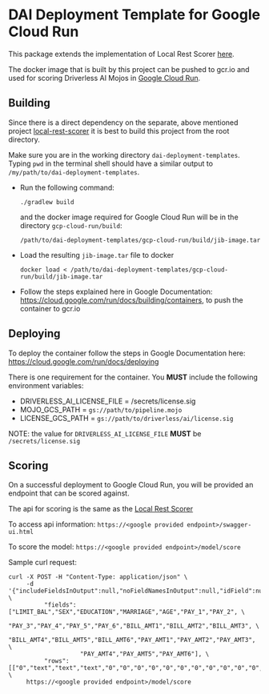 # DAI Deployment Template for Google Cloud Run

This package extends the implementation of Local Rest Scorer [here](../local-rest-scorer).

The docker image that is built by this project can be pushed to gcr.io and used for scoring
Driverless AI Mojos in [Google Cloud Run](https://cloud.google.com/run). 

## Building

Since there is a direct dependency on the separate, above mentioned project [local-rest-scorer](../local-rest-scorer) 
it is best to build this project from the root directory.

Make sure you are in the working directory `dai-deployment-templates`. Typing `pwd` in the terminal
shell should have a similar output to `/my/path/to/dai-deployment-templates`.

* Run the following command: 
  ```shell script
  ./gradlew build
  ```
  and the docker image required for Google Cloud Run will be in the directory `gcp-cloud-run/build`:
  ```shell script
  /path/to/dai-deployment-templates/gcp-cloud-run/build/jib-image.tar
  ```

* Load the resulting `jib-image.tar` file to docker
  ```shell script
  docker load < /path/to/dai-deployment-templates/gcp-cloud-run/build/jib-image.tar
  ``` 

* Follow the steps explained here in Google Documentation: https://cloud.google.com/run/docs/building/containers, to 
push the container to gcr.io

## Deploying

To deploy the container follow the steps in Google Documentation here:
https://cloud.google.com/run/docs/deploying

There is one requirement for the container. You __MUST__ include the following environment variables:
* DRIVERLESS_AI_LICENSE_FILE = /secrets/license.sig 
* MOJO_GCS_PATH = `gs://path/to/pipeline.mojo`
* LICENSE_GCS_PATH = `gs://path/to/driverless/ai/license.sig`

NOTE: the value for `DRIVERLESS_AI_LICENSE_FILE` __MUST__ be `/secrets/license.sig` 

## Scoring

On a successful deployment to Google Cloud Run, you will be provided an endpoint that can be scored against.

The api for scoring is the same as the [Local Rest Scorer](../local-rest-scorer)

To access api information: `https://<google provided endpoint>/swagger-ui.html`

To score the model: `https://<google provided endpoint>/model/score`

Sample curl request:
```shell script
curl -X POST -H "Content-Type: application/json" \
     -d '{"includeFieldsInOutput":null,"noFieldNamesInOutput":null,"idField":null, \ 
          "fields":["LIMIT_BAL","SEX","EDUCATION","MARRIAGE","AGE","PAY_1","PAY_2", \
                    "PAY_3","PAY_4","PAY_5","PAY_6","BILL_AMT1","BILL_AMT2","BILL_AMT3", \
                    "BILL_AMT4","BILL_AMT5","BILL_AMT6","PAY_AMT1","PAY_AMT2","PAY_AMT3", \
                    "PAY_AMT4","PAY_AMT5","PAY_AMT6"], \
          "rows":[["0","text","text","text","0","0","0","0","0","0","0","0","0","0","0","0","0","0","0","0","0","0","0"]]}' \
     https://<google provided endpoint>/model/score

```